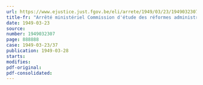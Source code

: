 ```yaml
---
url: https://www.ejustice.just.fgov.be/eli/arrete/1949/03/23/1949032307/justel
title-fr: "Arrêté ministériel Commission d'étude des réformes administratives provinciales et communales"
date: 1949-03-23
source:
number: 1949032307
page: 888888
case: 1949-03-23/37
publication: 1949-03-28
starts:
modifies:
pdf-original:
pdf-consolidated:
---
```



